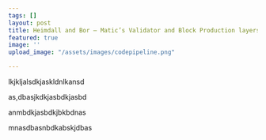 ```yaml
---
tags: []
layout: post
title: Heimdall and Bor – Matic’s Validator and Block Production layers
featured: true
image: ''
upload_image: "/assets/images/codepipeline.png"

---
```

lkjkljalsdkjaskldnlkansd

as,dbasjkdkjasbdkjasbd

anmbdkjasbdkjbkbdnas

mnasdbasnbdkabskjdbas